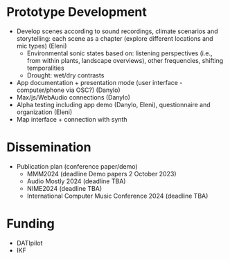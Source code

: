 # Prototype Development

- Develop scenes according to sound recordings, climate scenarios and storytelling: each scene as a chapter (explore different locations and mic types) (Eleni)
  * Environmental sonic states based on: listening perspectives (i.e., from within plants, landscape overviews), other frequencies, shifting temporalities
  * Drought: wet/dry contrasts
- App documentation + presentation mode (user interface - computer/phone via OSC?) (Danylo)
- Max/js/WebAudio connections (Danylo)
- Alpha testing including app demo (Danylo, Eleni), questionnaire and organization (Eleni)
- Map interface + connection with synth

# Dissemination

- Publication plan (conference paper/demo)
  * MMM2024 (deadline Demo papers 2 October 2023)
  * Audio Mostly 2024 (deadline TBA)
  * NIME2024 (deadline TBA)
  * International Computer Music Conference 2024 (deadline TBA)

# Funding
- DATIpilot
- IKF 
